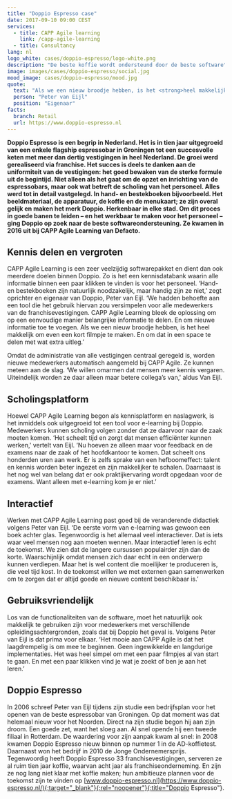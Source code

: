 ```yaml
---
title: "Doppio Espresso case"
date: 2017-09-10 09:00 CEST
services:
  - title: CAPP Agile learning
    link: /capp-agile-learning
  - title: Consultancy
lang: nl
logo_white: cases/doppio-espresso/logo-white.png
description: "De beste koffie wordt ondersteund door de beste software"
image: images/cases/doppio-espresso/social.jpg
mood_image: cases/doppio-espresso/mood.jpg
quote:
  text: "Als we een nieuw broodje hebben, is het <strong>heel makkelijk</strong> om even een kort filmpje te maken. En om dat in een space te delen met wat extra uitleg."
  person: "Peter van Eijl"
  position: "Eigenaar"
facts:
  branch: Retail
  url: https://www.doppio-espresso.nl
---
```


**Doppio Espresso is een begrip in Nederland. Het is in tien jaar uitgegroeid van een enkele flagship espressobar in Groningen tot een succesvolle keten met meer dan dertig vestigingen in heel Nederland. De groei werd gerealiseerd via franchise. Het succes is deels te danken aan de uniformiteit van de vestigingen: het goed bewaken van de sterke formule uit de begintijd. Niet alleen als het gaat om de opzet en inrichting van de espressobars, maar ook wat betreft de scholing van het personeel. Alles werd tot in detail vastgelegd. In hand- en bestekboeken bijvoorbeeld. Het beeldmateriaal, de apparatuur, de koffie en de menukaart; ze zijn overal gelijk en maken het merk Doppio. Herkenbaar in elke stad. Om dit proces in goede banen te leiden – en het werkbaar te maken voor het personeel – ging Doppio op zoek naar de beste softwareondersteuning. Ze kwamen in 2016 uit bij CAPP Agile Learning van Defacto.**

## Kennis delen en vergroten

CAPP Agile Learning is een zeer veelzijdig softwarepakket en dient dan ook meerdere doelen binnen Doppio. Zo is het een kennisdatabank waarin alle informatie binnen een paar klikken te vinden is voor het personeel. ‘Hand- en bestekboeken zijn natuurlijk noodzakelijk, maar handig zijn ze niet,' zegt oprichter en eigenaar van Doppio, Peter van Eijl. ‘We hadden behoefte aan een tool die het gebruik hiervan zou versimpelen voor alle medewerkers van de franchisevestigingen. CAPP Agile Learning bleek de oplossing om op een eenvoudige manier belangrijke informatie te delen. En om nieuwe informatie toe te voegen. Als we een nieuw broodje hebben, is het heel makkelijk om even een kort filmpje te maken. En om dat in een space te delen met wat extra uitleg.’

Omdat de administratie van alle vestigingen centraal geregeld is, worden nieuwe medewerkers automatisch aangemeld bij CAPP Agile. Ze kunnen meteen aan de slag. ‘We willen omarmen dat mensen meer kennis vergaren. Uiteindelijk worden ze daar alleen maar betere collega’s van,' aldus Van Eijl.

## Scholingsplatform

Hoewel CAPP Agile Learning begon als kennisplatform en naslagwerk, is het inmiddels ook uitgegroeid tot een tool voor e-learning bij Doppio. Medewerkers kunnen scholing volgen zonder dat ze daarvoor naar de zaak moeten komen. ‘Het scheelt tijd en zorgt dat mensen efficiënter kunnen werken,' vertelt van Eijl. ‘Nu hoeven ze alleen maar voor feedback en de examens naar de zaak of het hoofdkantoor te komen. Dat scheelt ons honderden uren aan werk. Er is zelfs sprake van een hefboomeffect: talent en kennis worden beter ingezet en zijn makkelijker te schalen. Daarnaast is het nog wel van belang dat er ook praktijkervaring wordt opgedaan voor de examens. Want alleen met e-learning kom je er niet.’

## Interactief

Werken met CAPP Agile Learning past goed bij de veranderende didactiek volgens Peter van Eijl. ‘De eerste vorm van e-learning was gewoon een boek achter glas. Tegenwoordig is het allemaal veel interactiever. Dat is iets waar veel mensen nog aan moeten wennen. Maar interactief leren is echt de toekomst. We zien dat de langere cursussen populairder zijn dan de korte. Waarschijnlijk omdat mensen zich daar echt in een onderwerp kunnen verdiepen. Maar het is wel content die moeilijker te produceren is, die veel tijd kost. In de toekomst willen we met externen gaan samenwerken om te zorgen dat er altijd goede en nieuwe content beschikbaar is.’

## Gebruiksvriendelijk

Los van de functionaliteiten van de software, moet het natuurlijk ook makkelijk te gebruiken zijn voor medewerkers met verschillende opleidingsachtergronden, zoals dat bij Doppio het geval is. Volgens Peter van Eijl is dat prima voor elkaar. ‘Het mooie aan CAPP Agile is dat het laagdrempelig is om mee te beginnen. Geen ingewikkelde en langdurige implementaties. Het was heel simpel om met een paar filmpjes al van start te gaan. En met een paar klikken vind je wat je zoekt of ben je aan het leren.’

## Doppio Espresso

In 2006 schreef Peter van Eijl tijdens zijn studie een bedrijfsplan voor het openen van de beste espressobar van Groningen. Op dat moment was dat helemaal nieuw voor het Noorden. Direct na zijn studie begon hij aan zijn droom. Een goede zet, want het sloeg aan. Al snel opende hij een tweede filiaal in Rotterdam. De waardering voor zijn aanpak kwam al snel: in 2008 kwamen Doppio Espresso nieuw binnen op nummer 1 in de AD-koffietest. Daarnaast won het bedrijf in 2010 de Jonge Ondernemersprijs. Tegenwoordig heeft Doppio Espresso 33 franchisevestigingen, serveren ze al ruim tien jaar koffie, waarvan acht jaar als franchiseonderneming. En zijn ze nog lang niet klaar met koffie maken; hun ambitieuze plannen voor de toekomst zijn te vinden op [www.doppio-espresso.nl](https://www.doppio-espresso.nl/){:target="_blank"}{:rel="noopener"}{:title="Doppio Espresso"}.
